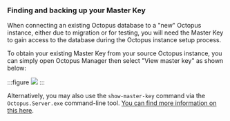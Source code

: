 ### Finding and backing up your Master Key

When connecting an existing Octopus database to a "new" Octopus instance, either due to migration or for testing, you will need the Master Key to gain access to the database during the Octopus instance setup process.

To obtain your existing Master Key from your source Octopus instance, you can simply open Octopus Manager then select "View master key" as shown below:


:::figure
![](/docs/upgrade/images/view-master-key.png)
:::

Alternatively, you may also use the `show-master-key` command via the `Octopus.Server.exe` command-line tool. [You can find more information on this here](https://octopus.com/docs/octopus-rest-api/octopus.server.exe-command-line/show-master-key).

